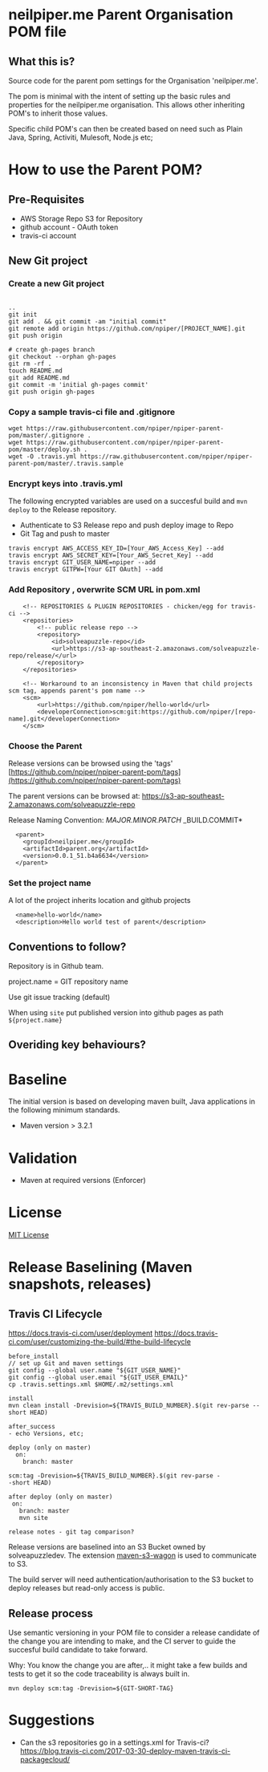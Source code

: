 # neilpiper.me Parent Organisation POM file

## What this is?

Source code for the parent pom settings for the Organisation 'neilpiper.me'.

The pom is minimal with the intent of setting up the basic rules and properties for the neilpiper.me
organisation.  This allows other inheriting POM's to inherit those values.

Specific child POM's can then be created based on need such as Plain Java, Spring,  Activiti, Mulesoft, Node.js etc;



# How to use the Parent POM?

## Pre-Requisites

 * AWS Storage Repo S3 for Repository
 * github account - OAuth token
 * travis-ci account

## New Git project

### Create a new Git project

```

..
git init
git add . && git commit -am "initial commit"
git remote add origin https://github.com/npiper/[PROJECT_NAME].git
git push origin

# create gh-pages branch
git checkout --orphan gh-pages
git rm -rf .
touch README.md
git add README.md
git commit -m 'initial gh-pages commit'
git push origin gh-pages

```

### Copy a sample travis-ci file and .gitignore

```
wget https://raw.githubusercontent.com/npiper/npiper-parent-pom/master/.gitignore .
wget https://raw.githubusercontent.com/npiper/npiper-parent-pom/master/deploy.sh .
wget -O .travis.yml https://raw.githubusercontent.com/npiper/npiper-parent-pom/master/.travis.sample
```

### Encrypt keys into .travis.yml

The following encrypted variables are used on a succesful build and `mvn deploy` to the Release repository.

 * Authenticate to S3 Release repo and push deploy image to Repo
 * Git Tag and push to master


```
travis encrypt AWS_ACCESS_KEY_ID=[Your_AWS_Access_Key] --add
travis encrypt AWS_SECRET_KEY=[Your_AWS_Secret_Key] --add
travis encrypt GIT_USER_NAME=npiper --add
travis encrypt GITPW=[Your GIT OAuth] --add
```

### Add Repository , overwrite SCM URL in pom.xml

```
  	<!-- REPOSITORIES & PLUGIN REPOSITORIES - chicken/egg for travis-ci -->
	<repositories>
		<!-- public release repo -->
		<repository>
			<id>solveapuzzle-repo</id>
			<url>https://s3-ap-southeast-2.amazonaws.com/solveapuzzle-repo/release/</url>
		</repository>
	</repositories>

	<!-- Workaround to an inconsistency in Maven that child projects scm tag, appends parent's pom name -->
	<scm>
		<url>https://github.com/npiper/hello-world</url>
		<developerConnection>scm:git:https://github.com/npiper/[repo-name].git</developerConnection>
	</scm>
```

### Choose the Parent

Release versions can be browsed using the 'tags' [https://github.com/npiper/npiper-parent-pom/tags](https://github.com/npiper/npiper-parent-pom/tags)

The parent versions can be browsed at: https://s3-ap-southeast-2.amazonaws.com/solveapuzzle-repo

Release Naming Convention:  *MAJOR.MINOR.PATCH* _BUILD.COMMIT*

```
  <parent>
    <groupId>neilpiper.me</groupId>
    <artifactId>parent.org</artifactId>
    <version>0.0.1_51.b4a6634</version>
  </parent>
```

### Set the project name

A lot of the project inherits location and github projects

```
  <name>hello-world</name>
  <description>Hello world test of parent</description>
  ```

## Conventions to follow?

Repository is in Github team.

project.name = GIT repository name

Use git issue tracking (default)

When using `site` put published version into github pages as path `${project.name}`


## Overiding key behaviours?

# Baseline

The initial version is based on developing maven built, Java applications in the following minimum standards.


  * Maven version > 3.2.1

# Validation

 * Maven at required versions (Enforcer)

# License

[MIT License](https://opensource.org/licenses/mit-license.php)

# Release Baselining (Maven snapshots, releases)

## Travis CI Lifecycle

https://docs.travis-ci.com/user/deployment
https://docs.travis-ci.com/user/customizing-the-build/#the-build-lifecycle

```
before_install
// set up Git and maven settings
git config --global user.name "${GIT_USER_NAME}"
git config --global user.email "${GIT_USER_EMAIL}"
cp .travis.settings.xml $HOME/.m2/settings.xml

install
mvn clean install -Drevision=${TRAVIS_BUILD_NUMBER}.$(git rev-parse --short HEAD)

after_success
- echo Versions, etc;

deploy (only on master)
  on:
    branch: master
    
scm:tag -Drevision=${TRAVIS_BUILD_NUMBER}.$(git rev-parse -
-short HEAD)

after deploy (only on master)
 on:
   branch: master
   mvn site

release notes - git tag comparison?

```


Release versions are baselined into an S3 Bucket owned by
solveapuzzledev.  The extension [maven-s3-wagon](https://github.com/jcaddel/maven-s3-wagon) is used to communicate to S3.  

The build server will need authentication/authorisation to the S3 bucket to deploy releases but read-only access is public.

## Release process

Use semantic versioning in your POM file to consider a release candidate of the change you are intending to make, and the CI server to guide the succesful build candidate to take forward.

Why: You know the change you are after,.. it might take a few builds and tests to get it so the code traceability is always built in.

```
mvn deploy scm:tag -Drevision=${GIT-SHORT-TAG}
```

# Suggestions

 * Can the s3 repositories go in a settings.xml for Travis-ci?
 https://blog.travis-ci.com/2017-03-30-deploy-maven-travis-ci-packagecloud/
